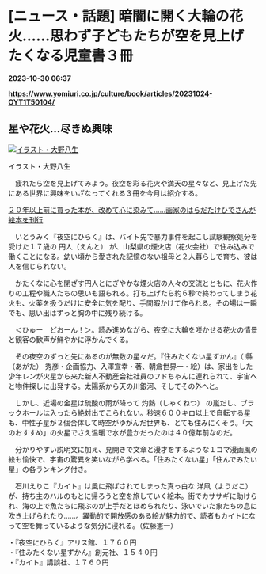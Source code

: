 # [ニュース・話題] 暗闇に開く大輪の花火……思わず子どもたちが空を見上げたくなる児童書３冊

**2023-10-30 06:37**

**https://www.yomiuri.co.jp/culture/book/articles/20231024-OYT1T50104/**

星や花火…尽きぬ興味
----------

[![イラスト・大野八生](https://www.yomiuri.co.jp/media/2023/10/20231024-OYT1I50056-1.jpg)](https://www.yomiuri.co.jp/pluralphoto/20231024-OYT1I50056/)

イラスト・大野八生

　疲れたら空を見上げてみよう。夜空を彩る花火や満天の星々など、見上げた先にある世界に興味をいざなってくれる３冊を今月は紹介する。

[２０年以上前に買った本が、改めて心に染みて……画家のはらだたけひでさんが絵本を刊行](https://www.yomiuri.co.jp/culture/book/interviews/20231023-OYT1T50148/)

　いとうみく『夜空にひらく』は、バイト先で暴力事件を起こし試験観察処分を受けた１７歳の 円人（えんと） が、山梨県の煙火店（花火会社）で住み込みで働くことになる。幼い頃から愛された記憶のない祖母と２人暮らしで育ち、彼は人を信じられない。

　かたくなに心を閉ざす円人とにぎやかな煙火店の人々の交流とともに、花火作りの工程や職人たちの思いも語られる。打ち上げたら約６秒で終わってしまう花火も、火薬を扱うだけに安全に気を配り、手間暇かけて作られる。その場は一瞬でも、思い出はずっと胸の中に残り続ける。

　＜ひゅー　どおーん！＞。読み進めながら、夜空に大輪を咲かせる花火の情景と観客の歓声が鮮やかに浮かんでくる。

　その夜空のずっと先にあるのが無数の星々だ。『住みたくない星ずかん』（ 縣（あがた） 秀彦・企画協力、入澤宣幸・著、朝倉世界一・絵）は、家出をした少年レンが火星から来た新人不動産会社社員のフドちゃんに連れられて、宇宙へと物件探しに出発する。太陽系から天の川銀河、そしてその外へと。

　しかし、近場の金星は硫酸の雨が降って 灼熱（しゃくねつ） の嵐だし、ブラックホールは入ったら絶対出てこられない。秒速６００キロ以上で自転する星も、中性子星が２個合体して時空がゆがんだ世界も、とても住みにくそう。「大のおすすめ」の火星でさえ温暖で水が豊かだったのは４０億年前なのだ。

　分かりやすい説明文に加え、見開きで文章と漫才をするような１コマ漫画風の絵も愉快で、宇宙の驚異を笑いながら学べる。「住みたくない星」「住んでみたい星」の各ランキング付き。

　石川えりこ『カイト』は風に飛ばされてしまった真っ白な 洋凧（ようだこ） が、持ち主のハルのもとに帰ろうと空を旅していく絵本。街でカササギに助けられ、海の上で魚たちに飛ぶのが上手だとほめられたり、泳いでいた象たちの息に吹き上げられたり……。躍動的で開放感のある絵が魅力的で、読者もカイトになって空を舞っているような気分に浸れる。（佐藤憲一）

・『夜空にひらく』アリス館、１７６０円  
・『住みたくない星ずかん』創元社、１５４０円  
・『カイト』講談社、１７６０円